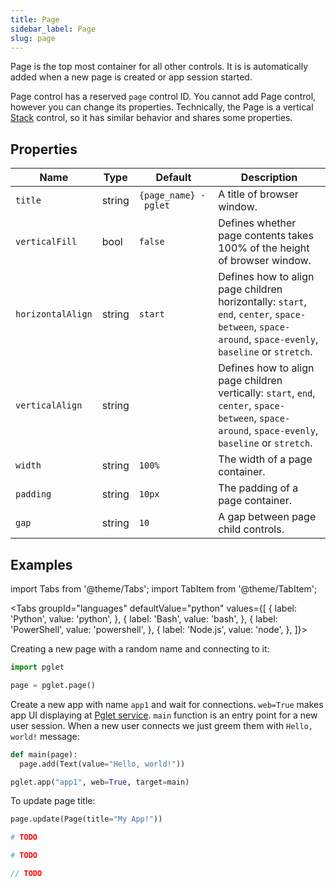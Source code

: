 ```yaml
---
title: Page
sidebar_label: Page
slug: page
---
```


Page is the top most container for all other controls.
It is is automatically added when a new page is created or app session started.

Page control has a reserved `page` control ID. You cannot add Page control, however you can change its properties. Technically, the Page is a vertical [Stack](stack) control, so it has similar behavior and shares some properties.

## Properties

| Name              | Type      | Default       | Description |
| ----------------- | --------- | ------------- | ----------- |
| `title`           | string    | `{page_name} - pglet`          | A title of browser window.            |
| `verticalFill`    | bool      | `false`       | Defines whether page contents takes 100% of the height of browser window.   |
| `horizontalAlign` | string    | `start`         | Defines how to align page children horizontally: `start`, `end`, `center`, `space-between`, `space-around`, `space-evenly`, `baseline` or `stretch`. |
| `verticalAlign`   | string    |               | Defines how to align page children vertically: `start`, `end`, `center`, `space-between`, `space-around`, `space-evenly`, `baseline` or `stretch`.    |
| `width`           | string    | `100%`          | The width of a page container.            |
| `padding`           | string    | `10px`          | The padding of a page container.            |
| `gap`           | string    | `10`          | A gap between page child controls.            |

## Examples

import Tabs from '@theme/Tabs';
import TabItem from '@theme/TabItem';

<Tabs groupId="languages" defaultValue="python" values={[
  { label: 'Python', value: 'python', },
  { label: 'Bash', value: 'bash', },
  { label: 'PowerShell', value: 'powershell', },
  { label: 'Node.js', value: 'node', },
]}>

<TabItem value="python">

Creating a new page with a random name and connecting to it:

```python
import pglet

page = pglet.page()
```

Create a new app with name `app1` and wait for connections. `web=True` makes app UI displaying at [Pglet service](/docs/pglet-service).
`main` function is an entry point for a new user session. When a new user connects we just greem them with `Hello, world!` message:

```python
def main(page):
  page.add(Text(value="Hello, world!"))

pglet.app("app1", web=True, target=main)
```

To update page title:

```python
page.update(Page(title="My App!"))
```

</TabItem>

<TabItem value="bash">

```bash
# TODO
```

</TabItem>

<TabItem value="powershell">

```powershell
# TODO
```

</TabItem>

<TabItem value="node">

```javascript
// TODO
```

</TabItem>

</Tabs>
